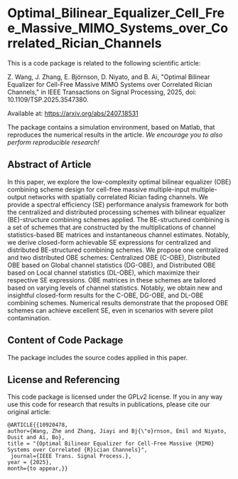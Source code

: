 # Optimal_Bilinear_Equalizer_Cell_Free_Massive_MIMO_Systems_over_Correlated_Rician_Channels

This is a code package is related to the following scientific article:

Z. Wang, J. Zhang, E. Björnson, D. Niyato, and B. Ai, "Optimal Bilinear Equalizer for Cell-Free Massive MIMO Systems over Correlated Rician Channels," in IEEE Transactions on Signal Processing, 2025, doi: 10.1109/TSP.2025.3547380.

Available at: https://arxiv.org/abs/2407.18531

The package contains a simulation environment, based on Matlab, that reproduces the numerical results in the article. *We encourage you to also perform reproducible research!*

## Abstract of Article
In this paper, we explore the low-complexity optimal bilinear equalizer (OBE) combining scheme design for cell-free massive multiple-input multiple-output networks with spatially correlated Rician fading channels. We provide a spectral efficiency (SE) performance analysis framework for both the centralized and distributed processing schemes with bilinear equalizer (BE)-structure combining schemes applied. The BE-structured combining is a set of schemes that are constructed by the multiplications of channel statistics-based BE matrices and instantaneous channel estimates. Notably, we derive closed-form achievable SE expressions for centralized and distributed BE-structured combining schemes. We propose one centralized and two distributed OBE schemes: Centralized OBE (C-OBE), Distributed OBE based on Global channel statistics (DG-OBE), and Distributed OBE based on Local channel statistics (DL-OBE), which maximize their respective SE expressions. OBE matrices in these schemes are tailored based on varying levels of channel statistics. Notably, we obtain new and insightful closed-form results for the C-OBE, DG-OBE, and DL-OBE combining schemes. Numerical results demonstrate that the proposed OBE schemes can achieve excellent SE, even in scenarios with severe pilot contamination. 

## Content of Code Package

The package includes the source codes applied in this paper.


## License and Referencing

This code package is licensed under the GPLv2 license. If you in any way use this code for research that results in publications, please cite our original article:

```
@ARTICLE{{10920478,
author={Wang, Zhe and Zhang, Jiayi and Bj{\"o}rnson, Emil and Niyato, Dusit and Ai, Bo},
title = "{Optimal Bilinear Equalizer for Cell-Free Massive {MIMO} Systems over Correlated {R}ician Channels}",
 journal={IEEE Trans. Signal Process.},
year = {2025},
month={to appear,}}
```

